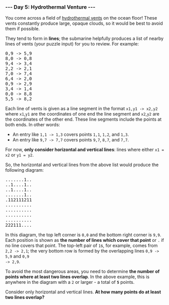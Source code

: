 ### --- Day 5: Hydrothermal Venture ---

You come across a field of [hydrothermal vents](https://en.wikipedia.org/wiki/Hydrothermal_vent) on
the ocean floor! These vents constantly produce large, opaque clouds, so it would be best to avoid
them if possible.

They tend to form in <b>lines</b>; the submarine helpfully produces a list of nearby lines of vents
(your puzzle input) for you to review. For example:

<pre>
0,9 -&gt; 5,9
8,0 -&gt; 0,8
9,4 -&gt; 3,4
2,2 -&gt; 2,1
7,0 -&gt; 7,4
6,4 -&gt; 2,0
0,9 -&gt; 2,9
3,4 -&gt; 1,4
0,0 -&gt; 8,8
5,5 -&gt; 8,2
</pre>

Each line of vents is given as a line segment in the format <code>x1,y1 -&gt; x2,y2</code> where
<code>x1</code>,<code>y1</code> are the coordinates of one end the line segment and
<code>x2</code>,<code>y2</code> are the coordinates of the other end. These line segments include
the points at both ends. In other words:

- An entry like <code>1,1 -&gt; 1,3</code> covers points <code>1,1</code>, <code>1,2</code>, and
  <code>1,3</code>.
- An entry like <code>9,7 -&gt; 7,7</code> covers points <code>9,7</code>, <code>8,7</code>, and
  <code>7,7</code>.

For now, <b>only consider horizontal and vertical lines</b>: lines where either <code>x1 = x2</code>
or <code>y1 = y2</code>.

So, the horizontal and vertical lines from the above list would produce the following diagram:

<pre>
.......1..
..1....1..
..1....1..
.......1..
.112111211
..........
..........
..........
..........
222111....
</pre>

In this diagram, the top left corner is <code>0,0</code> and the bottom right corner is
<code>9,9</code>. Each position is shown as <b>the number of lines which cover that point</b> or
<code>.</code> if no line covers that point. The top-left pair of <code>1</code>s, for example,
comes from <code>2,2 -&gt; 2,1</code>; the very bottom row is formed by the overlapping lines
<code>0,9 -&gt; 5,9</code> and <code>0,9 -&gt; 2,9</code>.

To avoid the most dangerous areas, you need to determine <b>the number of points where at least two
lines overlap</b>. In the above example, this is anywhere in the diagram with a <code>2</code> or
larger - a total of <code><b>5</b></code> points.

Consider only horizontal and vertical lines. <b>At how many points do at least two lines
overlap?</b>